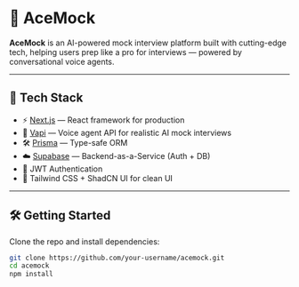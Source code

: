 # 🧠 AceMock

**AceMock** is an AI-powered mock interview platform built with cutting-edge tech, helping users prep like a pro for interviews — powered by conversational voice agents.

---

## 🚀 Tech Stack

- ⚡️ [Next.js](https://nextjs.org/) — React framework for production
- 🧠 [Vapi](https://vapi.ai/) — Voice agent API for realistic AI mock interviews
- 🛠️ [Prisma](https://www.prisma.io/) — Type-safe ORM
- ☁️ [Supabase](https://supabase.com/) — Backend-as-a-Service (Auth + DB)
- 🔐 JWT Authentication
- 💅 Tailwind CSS + ShadCN UI for clean UI

---

## 🛠️ Getting Started

Clone the repo and install dependencies:

```bash
git clone https://github.com/your-username/acemock.git
cd acemock
npm install

